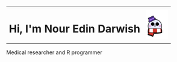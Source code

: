 <table border="0">
<tr>
<td>

# Hi, I'm Nour Edin Darwish 

</td>
<td>
<img src="https://raw.githubusercontent.com/adqe404/BrawlStarsAnimatedPins/refs/heads/master/Player%20Pins/Campaigns/BRAWLIDAYS/Gifs/emoji_brawlmas_thanks.gif" width="60">
</td>
</tr>
</table>

Medical researcher and R programmer
